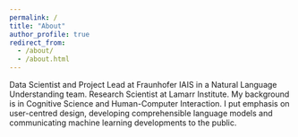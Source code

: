 ```yaml
---
permalink: /
title: "About"
author_profile: true
redirect_from: 
  - /about/
  - /about.html
---
```


Data Scientist and Project Lead at Fraunhofer IAIS in a Natural Language Understanding team. Research Scientist at Lamarr Institute. 
My background is in Cognitive Science and Human-Computer Interaction. I put emphasis on user-centred design, developing comprehensible language models and communicating machine learning developments to the public.
